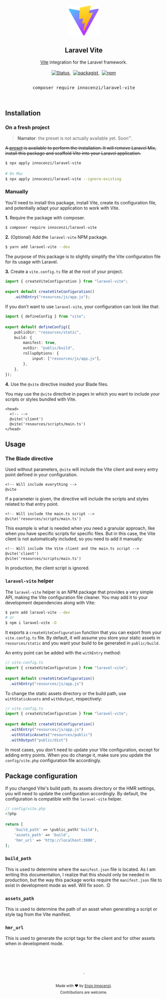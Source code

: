 <p align="center">
  <br />
  <a href="https://github.com/innocenzi/laravel-vite">
    <img width="100" src="./.github/assets/logo.svg" alt="Logo of Vite">
  </a>
  <br />
</p>

<h2 align="center">Laravel Vite</h2>

<p align="center">
  <a href="https://vitejs.dev">Vite</a> integration for the Laravel framework.
  <br />
  <br />
  <a href="https://github.com/innocenzi/laravel-vite/actions?query=workflow%3Atests">
    <img alt="Status" src="https://github.com/innocenzi/laravel-vite/workflows/tests/badge.svg">
  </a>
  <span>&nbsp;</span>
  <a href="https://packagist.org/packages/innocenzi/laravel-vite">
    <img alt="packagist" src="https://img.shields.io/packagist/v/innocenzi/laravel-vite">
  </a>
  <span>&nbsp;</span>
  <a href="https://www.npmjs.com/package/laravel-vite">
    <img alt="npm" src="https://img.shields.io/npm/v/laravel-vite">
  </a>
  <br />
  <br />
  <pre align="center">composer require innocenzi/laravel-vite</pre>
</p>
<br />

## Installation

### On a fresh project

> **Narrator**: the preset is not actually available yet. Soon™.

~~A [preset](https://usepreset.dev) is available to perform the installation. It will remove Laravel Mix, install this package and scaffold Vite into your Laravel application.~~

```bash
$ npx apply innocenzi/laravel-vite

# On Mac
$ npx apply innocenzi/laravel-vite --ignore-existing
```

### Manually

You'll need to install this package, install Vite, create its configuration file, and potentially adapt your application to work with Vite.

**1.** Require the package with composer.

```bash
$ composer require innocenzi/laravel-vite
```

**2.** (Optional) Add the `laravel-vite` NPM package.

```bash
$ yarn add laravel-vite --dev
```

The purpose of this package is to slightly simplify the Vite configuration file for its usage with Laravel.

**3.** Create a `vite.config.ts` file at the root of your project.

```ts
import { createViteConfiguration } from "laravel-vite";

export default createViteConfiguration()
    .withEntry("resources/js/app.js");
```

If you don't want to use `laravel-vite`, your configuration can look like that:

```ts
import { defineConfig } from "vite";

export default defineConfig({
    publicDir: "resources/static",
    build: {
        manifest: true,
        outDir: "public/build",
        rollupOptions: {
            input: ["resources/js/app.js"],
        },
    },
});
```

**4.** Use the `@vite` directive insided your Blade files.


You may use the `@vite` directive in pages in which you want to include your scripts or styles bundled with Vite. 

```blade
<head>
  <!-- -->
  @vite('client')
  @vite('resources/scripts/main.ts')
</head>
```

## Usage

### The Blade directive

Used without parameters, `@vite` will include the Vite client and every entry point defined in your configuration. 

```blade
<!-- Will include everything -->
@vite
```

If a parameter is given, the directive will include the scripts and styles related to that entry point.

```blade
<!-- Will include the main.ts script -->
@vite('resources/scripts/main.ts')
```

This example is what is needed when you need a granular approach, like when you have specific scripts for specific files. But in this case, the Vite client is not automatically included, so you need to add it manually:

```blade
<!-- Will include the Vite client and the main.ts script -->
@vite('client')
@vite('resources/scripts/main.ts')
```

In production, the client script is ignored.


### `laravel-vite` helper

The `laravel-vite` helper is an NPM package that provides a very simple API, making the Vite configuration file cleaner. You may add it to your development dependencies along with Vite:

```bash
$ yarn add laravel-vite --dev
# or
$ npm i laravel-vite -D
```

It exports a `createViteConfiguration` function that you can export from your `vite.config.ts` file. By default, it will assume you store your static assets in `resources/static` and you want your build to be generated in `public/build`.

An entry point can be added with the `withEntry` method:

```ts
// vite.config.ts
import { createViteConfiguration } from "laravel-vite";

export default createViteConfiguration()
  .withEntry("resources/js/app.js")
```

To change the static assets directory or the build path, use `withStaticAssets` and `withOutput`, respectively: 

```ts
// vite.config.ts
import { createViteConfiguration } from "laravel-vite";

export default createViteConfiguration()
  .withEntry("resources/js/app.js")
  .withStaticAssets("resources/public")
  .withOutput("public/dist")
```

In most cases, you don't need to update your Vite configuration, except for adding entry points. When you do change it, make sure you update the `config/vite.php` configuration file accordingly.

## Package configuration

If you changed Vite's build path, its assets directory or the HMR settings, you will need to update the configuration accordingly. By default, the configuration is compatible with the `laravel-vite` helper.

```php
// config/vite.php 
<?php

return [
    'build_path' => \public_path('build'),
    'assets_path' => 'build',
    'hmr_url' => 'http://localhost:3000',
];
```

### `build_path`

This is used to determine where the `manifest.json` file is located. As I am writing this documentation, I realize that this should only be needed in production, but the way this package works require the `manifest.json` file to exist in development mode as well. Will fix soon. :D

### `assets_path`

This is used to determine the path of an asset when generating a script or style tag from the Vite manifest.

### `hmr_url`

This is used to generate the script tags for the client and for other assets when in development mode.

<br />
<p align="center">
  <br />
  <br />
  ·
  <br />
  <br />
  <sub>Made with ❤︎ by <a href="https://github.com/enzoinnocenzi">Enzo Innocenzi</a>. <br />
  Contributions are welcome.
</p>
